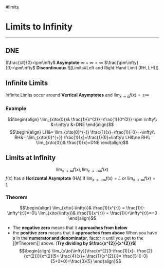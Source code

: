 #limits 
# Limits to Infinity
---
## DNE
$\frac{\#}{0}=\pm\infty$ **Asymptote**
$\infty+\infty=\infty$
$\frac{\pm\infty}{0}=\pm\infty$ 
**Discontinuous**
![[Limits#Left and Right Hand Limit (RH, LH)]]
## Infinite Limits
Infinite Limits occur around **Vertical Asymptotes** and $\lim_{x\to{a}}f(x)=\pm\infty$ 
### Example
$$\begin{align}
\lim_{x\to{0}}& \frac{1}{x^{2}}=\frac{1}{0^{2}}=\pm \infty\\
&=\infty\\
&=DNE
\end{align}$$
$$\begin{align}
LH&= \lim_{x\to{0}^{-}} \frac{1}{x}=\frac{1}{-0}=-\infty\\
RH&= \lim_{x\to{0}^{+}} \frac{1}{x}=\frac{1}{0}=\infty\\
LH&\ne RH\\
\lim_{x\to{0}}& \frac{1}{x}=DNE
\end{align}$$
## Limits at Infinity
$$\lim_{x\to{\infty}}f(x), \lim_{x\to{-\infty}}f(x)$$
$f(x)$ has a **Horizontal Asymptote** (HA) if $\lim_{x\to{-\infty}}f(x)=L$ or $\lim_{x\to{\infty}}f(x)=L$ 
### Theorem
$$\begin{align}
\lim_{x\to{-\infty}}& \frac{1}{x^{r}} = \frac{1}{-\infty^{r}}=-0\\
\lim_{x\to{\infty}}& \frac{1}{x^{r}} = \frac{1}{+\infty^{r}}=+0
\end{align}$$
- The **negative zero** means that it **approaches from below**
- the **positive zero** means that it **approaches from above**
When you have **x** in the **numerator and denominator**, factor it until you get to the [[#Theorem]] above. (**Try dividing by $\frac{x^{2}}{x^{2}}$**)
$$\begin{align}
\lim_{x\to{\infty}}\frac{x^{2}3-\frac{1}{x}- \frac{2}{x^{2}}}{x^{2}(5+ \frac{4}{x}+ \frac{1}{x^{2}})}= \frac{3-0-0}{5+0+0}=\frac{3}{5}
\end{align}$$